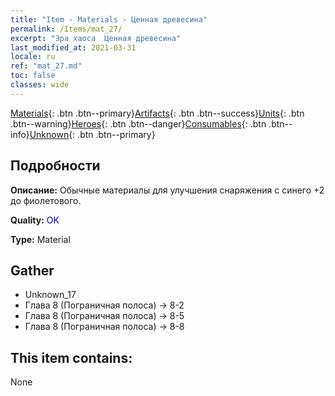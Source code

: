 ```yaml
---
title: "Item - Materials - Ценная древесина"
permalink: /Items/mat_27/
excerpt: "Эра хаоса  Ценная древесина"
last_modified_at: 2021-03-31
locale: ru
ref: "mat_27.md"
toc: false
classes: wide
---
```

 [Materials](/ru/Items/){: .btn .btn--primary}[Artifacts](/ru/Items/Artifacts/){: .btn .btn--success}[Units](/ru/Items/Units/){: .btn .btn--warning}[Heroes](/ru/Items/Heroes/){: .btn .btn--danger}[Consumables](/ru/Items/Consumables/){: .btn .btn--info}[Unknown](/ru/Items/Unknown/){: .btn .btn--primary}

## Подробности
 **Описание:** Обычные материалы для улучшения снаряжения c синего +2 до фиолетового.

 **Quality:** <span style="color: #0000CD">OK</span>

 **Type:** Material

## Gather

*    Unknown_17 
*    Глава 8 (Пограничная полоса) -> 8-2 
*    Глава 8 (Пограничная полоса) -> 8-5 
*    Глава 8 (Пограничная полоса) -> 8-8 

## This item contains:

  None

